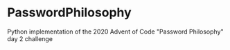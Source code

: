 # PasswordPhilosophy
Python implementation of the 2020 Advent of Code "Password Philosophy" day 2 challenge
